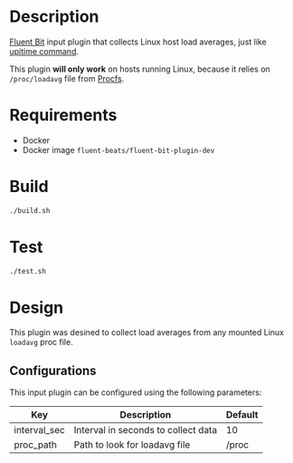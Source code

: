 # Description

[Fluent Bit](https://fluentbit.io) input plugin that collects Linux host load averages, just like [upitime command](https://en.wikipedia.org/wiki/Uptime).

This plugin **will only work** on hosts running Linux, because it relies on `/proc/loadavg` file from [Procfs](https://en.wikipedia.org/wiki/Procfs).

# Requirements

- Docker
- Docker image `fluent-beats/fluent-bit-plugin-dev`

# Build
```bash
./build.sh
```

# Test
```bash
./test.sh
 ```

# Design

This plugin was desined to collect load averages from any mounted Linux `loadavg` proc file.

## Configurations

This input plugin can be configured using the following parameters:

 Key                    | Description                                   | Default
------------------------|-----------------------------------------------|------------------
 interval_sec           | Interval in seconds to collect data           | 10
 proc_path              | Path to look for loadavg file                 | /proc


